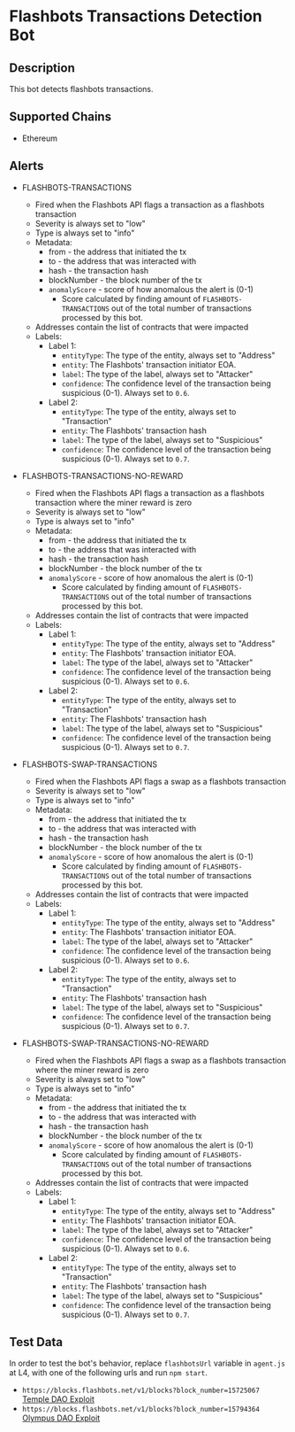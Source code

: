 # Flashbots Transactions Detection Bot

## Description

This bot detects flashbots transactions.

## Supported Chains

- Ethereum

## Alerts

- FLASHBOTS-TRANSACTIONS

  - Fired when the Flashbots API flags a transaction as a flashbots transaction
  - Severity is always set to "low"
  - Type is always set to "info"
  - Metadata:
    - from - the address that initiated the tx
    - to - the address that was interacted with
    - hash - the transaction hash
    - blockNumber - the block number of the tx
    - `anomalyScore` - score of how anomalous the alert is (0-1)
      - Score calculated by finding amount of `FLASHBOTS-TRANSACTIONS` out of the total number of transactions processed by this bot.
  - Addresses contain the list of contracts that were impacted
  - Labels:
    - Label 1:
      - `entityType`: The type of the entity, always set to "Address"
      - `entity`: The Flashbots' transaction initiator EOA.
      - `label`: The type of the label, always set to "Attacker"
      - `confidence`: The confidence level of the transaction being suspicious (0-1). Always set to `0.6`.
    - Label 2:
      - `entityType`: The type of the entity, always set to "Transaction"
      - `entity`: The Flashbots' transaction hash
      - `label`: The type of the label, always set to "Suspicious"
      - `confidence`: The confidence level of the transaction being suspicious (0-1). Always set to `0.7`.

- FLASHBOTS-TRANSACTIONS-NO-REWARD

  - Fired when the Flashbots API flags a transaction as a flashbots transaction where the miner reward is zero
  - Severity is always set to "low"
  - Type is always set to "info"
  - Metadata:
    - from - the address that initiated the tx
    - to - the address that was interacted with
    - hash - the transaction hash
    - blockNumber - the block number of the tx
    - `anomalyScore` - score of how anomalous the alert is (0-1)
      - Score calculated by finding amount of `FLASHBOTS-TRANSACTIONS` out of the total number of transactions processed by this bot.
  - Addresses contain the list of contracts that were impacted
  - Labels:
    - Label 1:
      - `entityType`: The type of the entity, always set to "Address"
      - `entity`: The Flashbots' transaction initiator EOA.
      - `label`: The type of the label, always set to "Attacker"
      - `confidence`: The confidence level of the transaction being suspicious (0-1). Always set to `0.6`.
    - Label 2:
      - `entityType`: The type of the entity, always set to "Transaction"
      - `entity`: The Flashbots' transaction hash
      - `label`: The type of the label, always set to "Suspicious"
      - `confidence`: The confidence level of the transaction being suspicious (0-1). Always set to `0.7`.

- FLASHBOTS-SWAP-TRANSACTIONS

  - Fired when the Flashbots API flags a swap as a flashbots transaction
  - Severity is always set to "low"
  - Type is always set to "info"
  - Metadata:
    - from - the address that initiated the tx
    - to - the address that was interacted with
    - hash - the transaction hash
    - blockNumber - the block number of the tx
    - `anomalyScore` - score of how anomalous the alert is (0-1)
      - Score calculated by finding amount of `FLASHBOTS-TRANSACTIONS` out of the total number of transactions processed by this bot.
  - Addresses contain the list of contracts that were impacted
  - Labels:
    - Label 1:
      - `entityType`: The type of the entity, always set to "Address"
      - `entity`: The Flashbots' transaction initiator EOA.
      - `label`: The type of the label, always set to "Attacker"
      - `confidence`: The confidence level of the transaction being suspicious (0-1). Always set to `0.6`.
    - Label 2:
      - `entityType`: The type of the entity, always set to "Transaction"
      - `entity`: The Flashbots' transaction hash
      - `label`: The type of the label, always set to "Suspicious"
      - `confidence`: The confidence level of the transaction being suspicious (0-1). Always set to `0.7`.

- FLASHBOTS-SWAP-TRANSACTIONS-NO-REWARD
  - Fired when the Flashbots API flags a swap as a flashbots transaction where the miner reward is zero
  - Severity is always set to "low"
  - Type is always set to "info"
  - Metadata:
    - from - the address that initiated the tx
    - to - the address that was interacted with
    - hash - the transaction hash
    - blockNumber - the block number of the tx
    - `anomalyScore` - score of how anomalous the alert is (0-1)
      - Score calculated by finding amount of `FLASHBOTS-TRANSACTIONS` out of the total number of transactions processed by this bot.
  - Addresses contain the list of contracts that were impacted
  - Labels:
    - Label 1:
      - `entityType`: The type of the entity, always set to "Address"
      - `entity`: The Flashbots' transaction initiator EOA.
      - `label`: The type of the label, always set to "Attacker"
      - `confidence`: The confidence level of the transaction being suspicious (0-1). Always set to `0.6`.
    - Label 2:
      - `entityType`: The type of the entity, always set to "Transaction"
      - `entity`: The Flashbots' transaction hash
      - `label`: The type of the label, always set to "Suspicious"
      - `confidence`: The confidence level of the transaction being suspicious (0-1). Always set to `0.7`.

## Test Data

In order to test the bot's behavior, replace `flashbotsUrl` variable in `agent.js` at L4, with one of the following urls and run `npm start`.

- `https://blocks.flashbots.net/v1/blocks?block_number=15725067` [Temple DAO Exploit](https://etherscan.io/tx/0x8c3f442fc6d640a6ff3ea0b12be64f1d4609ea94edd2966f42c01cd9bdcf04b5)
- `https://blocks.flashbots.net/v1/blocks?block_number=15794364` [Olympus DAO Exploit](https://etherscan.io/tx/0x3ed75df83d907412af874b7998d911fdf990704da87c2b1a8cf95ca5d21504cf)
